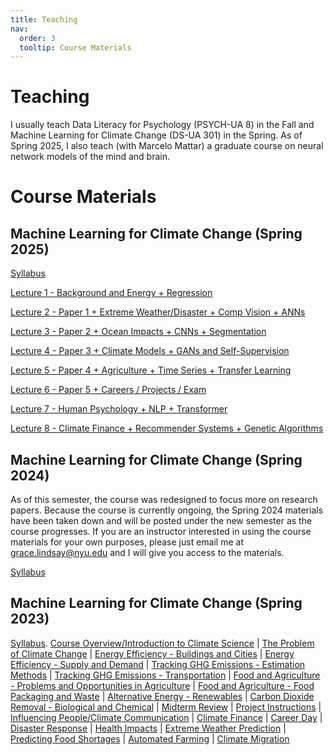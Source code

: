 ```yaml
---
title: Teaching
nav:
  order: 3
  tooltip: Course Materials
---
```


# <i class="fas fa-tools"></i>Teaching

I usually teach Data Literacy for Psychology (PSYCH-UA 8) in the Fall and Machine Learning for Climate Change (DS-UA 301) in the Spring. As of Spring 2025, I also teach (with Marcelo Mattar) a graduate course on neural network models of the mind and brain. 

# Course Materials
## Machine Learning for Climate Change (Spring 2025)
[Syllabus](https://lindsay-lab.github.io/ClimateML_Lectures/ML%20for%20Climate%20Change%20Syllabus%20Spring%2025-1.pdf)

[Lecture 1 - Background and Energy + Regression](https://lindsay-lab.github.io/ClimateML_Lectures/Lecture%201%20-%20Intro%20%2B%20Energy%20%2B%20Regression%202025.pdf)

[Lecture 2 - Paper 1 + Extreme Weather/Disaster + Comp Vision + ANNs](https://lindsay-lab.github.io/ClimateML_Lectures/Lecture%202%20-%20Paper%201%20%2B%20Extreme%20Weather%20%2B%20Comp%20Vision2025.pdf)

[Lecture 3 - Paper 2 + Ocean Impacts + CNNs + Segmentation](https://lindsay-lab.github.io/ClimateML_Lectures/Lecture%203%20-%20Paper%202%20%2B%20Ocean%20Impacts%20%2B%20CNN_Segmentation2025.pdf)

[Lecture 4 - Paper 3 + Climate Models + GANs and Self-Supervision](https://lindsay-lab.github.io/ClimateML_Lectures/Lecture%204%20-%20Paper%203%20%2B%20Climate%20Models%20%2B%20GANs%20and%20Self-Supervision2025.pdf)

[Lecture 5 - Paper 4 + Agriculture + Time Series + Transfer Learning](https://lindsay-lab.github.io/ClimateML_Lectures/Lecture%205%20-%20Paper%204%20%2B%20Agriculture%20%2B%20Time%20Series%20%2B%20Transfer%20Learning2025.pdf)

[Lecture 6 - Paper 5 + Careers / Projects / Exam](https://lindsay-lab.github.io/ClimateML_Lectures/Lecture6-Paper5%2BCareer_ProjectInfo.pdf)

[Lecture 7 - Human Psychology + NLP + Transformer](https://lindsay-lab.github.io/ClimateML_Lectures/Lecture%207%20-%20Psychology%20%2B%20NLP%20%2B%20Transformers.pdf)

[Lecture 8 - Climate Finance + Recommender Systems + Genetic Algorithms](https://lindsay-lab.github.io/ClimateML_Lectures/Lecture%208%20-%20Paper%206%20%2B%20Climate%20Finance%20%2B%20Recommenders%20%2B%20GA2025.pdf)

## Machine Learning for Climate Change (Spring 2024)
As of this semester, the course was redesigned to focus more on research papers. Because the course is currently ongoing, the Spring 2024 materials have been taken down and will be posted under the new semester as the course progresses. If you are an instructor interested in using the course materials for your own purposes, please just email me at grace.lindsay@nyu.edu and I will give you access to the materials.  

[Syllabus](https://lindsay-lab.github.io/ClimateML_Lectures/ML%20for%20Climate%20Syllabus%20Spring%2024-3.pdf)


## Machine Learning for Climate Change (Spring 2023)
[Syllabus](https://lindsay-lab.github.io/ClimateML_Lectures/ML%20for%20Climate%20Syllabus-3.pdf).
[Course Overview/Introduction to Climate Science](https://lindsay-lab.github.io/ClimateML_Lectures/Intro_Climate%20Science.pdf) | 
[The Problem of Climate Change](https://lindsay-lab.github.io/ClimateML_Lectures/Climate%20Change.pdf) | 
[Energy Efficiency - Buildings and Cities](https://lindsay-lab.github.io/ClimateML_Lectures/3%20-%20Energy%20Efficiency%20-%20Buildings.pdf) | 
[Energy Efficiency - Supply and Demand](https://lindsay-lab.github.io/ClimateML_Lectures/4%20-Energy%20Efficiency%20-%20Supply%20and%20Demand.pdf) | 
[Tracking GHG Emissions - Estimation Methods](https://lindsay-lab.github.io/ClimateML_Lectures/Tracking%20greenhouse%20gas%20emissions%20-%20Estimation%20and%20Measurement.pdf) | 
[Tracking GHG Emissions - Transportation](https://lindsay-lab.github.io/ClimateML_Lectures/Estimating%20and%20Controlling%20Transportation%20Emissions.pdf) | 
[Food and Agriculture - Problems and Opportunities in Agriculture](https://lindsay-lab.github.io/ClimateML_Lectures/Food%20and%20Agriculture%20Emissions.pdf) | 
[Food and Agriculture - Food Packaging and Waste](https://lindsay-lab.github.io/ClimateML_Lectures/Food%20production%20and%20waste.pdf) | 
[Alternative Energy - Renewables](https://lindsay-lab.github.io/ClimateML_Lectures/Alternative%20Energy%20Sources.pdf) | 
[Carbon Dioxide Removal - Biological and Chemical](https://lindsay-lab.github.io/ClimateML_Lectures/Carbon%20dioxide%20removal.pdf) | 
[Midterm Review](https://lindsay-lab.github.io/ClimateML_Lectures/Midterm%20Review.pdf) | 
[Project Instructions](https://lindsay-lab.github.io/ClimateML_Lectures/Project%20Instructions.pdf) | 
[Influencing People/Climate Communication](https://lindsay-lab.github.io/ClimateML_Lectures/Influencing%20people.pdf) | 
[Climate Finance](https://lindsay-lab.github.io/ClimateML_Lectures/Climate%20Finance.pdf) | 
[Career Day](https://lindsay-lab.github.io/ClimateML_Lectures/Career%20Day.pdf) | 
[Disaster Response](https://lindsay-lab.github.io/ClimateML_Lectures/Disaster%20Response.pdf) | 
[Health Impacts](https://lindsay-lab.github.io/ClimateML_Lectures/Health%20Impacts.pdf) | 
[Extreme Weather Prediction](https://lindsay-lab.github.io/ClimateML_Lectures/Extreme%20Weather%20Event%20Prediction.pdf) | 
[Predicting Food Shortages](https://lindsay-lab.github.io/ClimateML_Lectures/Predicting%20food%20shortages.pdf) | 
[Automated Farming](https://lindsay-lab.github.io/ClimateML_Lectures/Automated%20Farming.pdf) | 
[Climate Migration](https://lindsay-lab.github.io/ClimateML_Lectures/Climate%20Migration.pdf) 

<!--{% include search-info.html %}

{% include section.html %}

## Featured

{% include list.html component="card" data="tools" filters="group: featured" %}

{% include section.html %}

## More

{% include list.html component="card" data="tools" filters="group: more" style="small" %}-->

